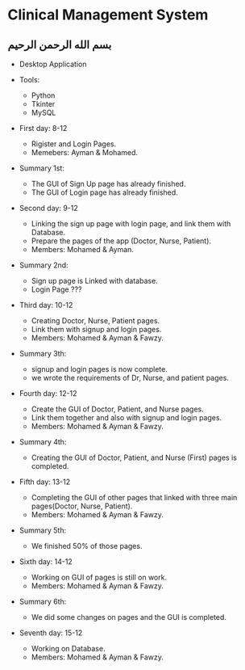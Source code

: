 # Clinical Management System
## بسم الله الرحمن الرحيم

- Desktop Application
- Tools:
  - Python
  - Tkinter
  - MySQL

- First day: 8-12
  - Rigister and Login Pages. 
  - Memebers: Ayman & Mohamed.
- Summary 1st:
  - The GUI of Sign Up page has already finished.
  - The GUI of Login page has already finished.

- Second day: 9-12
  - Linking the sign up page with login page, and link them with Database.
  - Prepare the pages of the app (Doctor, Nurse, Patient).
  - Members: Mohamed & Ayman.
- Summary 2nd:
  - Sign up page is Linked with database.
  - Login Page ???
 
- Third day: 10-12
  - Creating Doctor, Nurse, Patient pages.
  - Link them with signup and login pages.
  - Members: Mohamed & Ayman & Fawzy.
- Summary 3th:
  - signup and login pages is now complete.
  - we wrote the requirements of Dr, Nurse, and patient pages.
  
- Fourth day: 12-12
  - Create the GUI of Doctor, Patient, and Nurse pages.
  - Link them together and also with signup and login pages.
  - Members: Mohamed & Ayman & Fawzy.
- Summary 4th:
  - Creating the GUI of Doctor, Patient, and Nurse (First) pages is completed.
  
- Fifth day: 13-12
  - Completing the GUI of other pages that linked with three main pages(Doctor, Nurse, Patient).
  - Members: Mohamed & Ayman & Fawzy.
- Summary 5th:
  - We finished 50% of those pages.

- Sixth day: 14-12
  - Working on GUI of pages is still on work.
  - Members: Mohamed & Ayman & Fawzy.
- Summary 6th:
  - We did some changes on pages and the GUI is completed.

- Seventh day: 15-12
  - Working on Database.
  - Members: Mohamed & Ayman & Fawzy.

  
